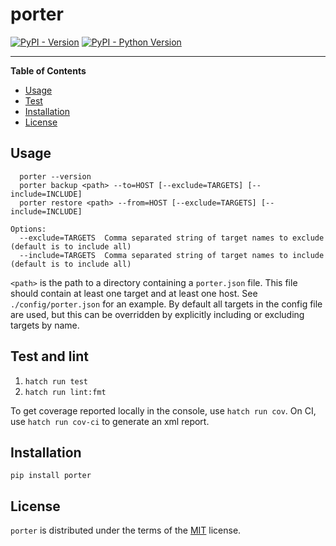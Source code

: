 # porter

[![PyPI - Version](https://img.shields.io/pypi/v/porter.svg)](https://pypi.org/project/porter)
[![PyPI - Python Version](https://img.shields.io/pypi/pyversions/porter.svg)](https://pypi.org/project/porter)

-----

**Table of Contents**

- [Usage](#usage)
- [Test](#test-and-lint)
- [Installation](#installation)
- [License](#license)

## Usage

```Usage:
  porter --version
  porter backup <path> --to=HOST [--exclude=TARGETS] [--include=INCLUDE]
  porter restore <path> --from=HOST [--exclude=TARGETS] [--include=INCLUDE]

Options:
  --exclude=TARGETS  Comma separated string of target names to exclude (default is to include all)
  --include=TARGETS  Comma separated string of target names to include (default is to include all)
```

`<path>` is the path to a directory containing a `porter.json` file. This file should contain at least one target 
and at least one host. See `./config/porter.json` for an example. By default all targets in the config file are used, 
but this can be overridden by explicitly including or excluding targets by name.

## Test and lint

1. `hatch run test`
2. `hatch run lint:fmt`

To get coverage reported locally in the console, use `hatch run cov`. 
On CI, use `hatch run cov-ci` to generate an xml report.

## Installation

```console
pip install porter
```

## License

`porter` is distributed under the terms of the [MIT](https://spdx.org/licenses/MIT.html) license.
